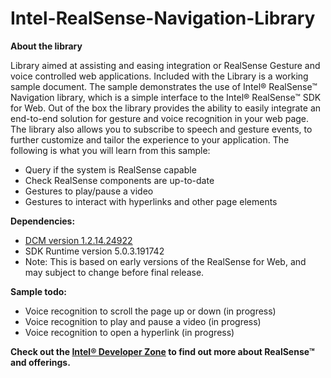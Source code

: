 # Intel-RealSense-Navigation-Library

**About the library**

Library aimed at assisting and easing integration or RealSense Gesture and voice controlled web applications. Included with the Library is a working sample document. The sample demonstrates the use of Intel® RealSense™ Navigation library, which is a simple interface to the Intel® RealSense™ SDK for Web. Out of the box the library provides the ability to easily integrate an end-to-end solution for gesture and voice recognition in your web page. The library also allows you to subscribe to speech and gesture events, to further customize and tailor the experience to your application. The following is what you will learn from this sample:

-	Query if the system is RealSense capable
-	Check RealSense components are up-to-date
-	Gestures to play/pause a video
-	Gestures to interact with hyperlinks and other page elements

**Dependencies:**
-	[DCM version 1.2.14.24922](http://registrationcenter-download.intel.com/akdlm/irc_nas/5105/intel_rs_dcm_f200_1.2.14.24922.exe)
-	SDK Runtime version 5.0.3.191742
-	Note: This is based on early versions of the RealSense for Web, and may subject to change before final release. 


**Sample todo:**
-	Voice recognition to scroll the page up or down (in progress)
-	Voice recognition to play and pause a video (in progress)
-	Voice recognition to open a hyperlink (in progress)

**Check out the [Intel® Developer Zone](https://software.intel.com/en-us/realsense/home) to find out more about RealSense™ and offerings.**
